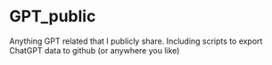 # GPT_public
Anything GPT related that I publicly share. Including scripts to export ChatGPT data to github (or anywhere you like)
